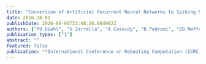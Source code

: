 ```yaml
---
title: "Conversion of Artificial Recurrent Neural Networks to Spiking Neural Networks for Low-power Neuromorphic Hardware"
date: 2016-10-01
publishDate: 2020-04-06T21:48:26.084982Z
authors: ["PU Diehl", "G Zarrella", "A Cassidy", "B Pedroni", "EO Neftci"]
publication_types: ["1"]
abstract: ""
featured: false
publication: "*International Conference on Rebooting Computation (ICRC), 2016*"
---
```


